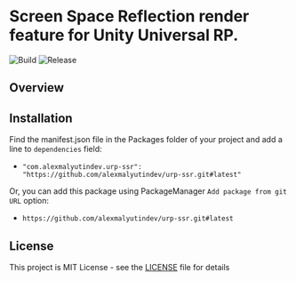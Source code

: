 Screen Space Reflection render feature for Unity Universal RP. 
==========

![Build](https://github.com/alexmalyutindev/unity-upm-template/actions/workflows/publish.yml/badge.svg)
![Release](https://img.shields.io/github/v/release/alexmalyutindev/unity-upm-template)

Overview
--------


Installation
------------
Find the manifest.json file in the Packages folder of your project and add a line to `dependencies` field:

* `"com.alexmalyutindev.urp-ssr": "https://github.com/alexmalyutindev/urp-ssr.git#latest"`

Or, you can add this package using PackageManager `Add package from git URL` option:

* `https://github.com/alexmalyutindev/urp-ssr.git#latest`

License
-------
This project is MIT License - see the [LICENSE](LICENSE) file for details
